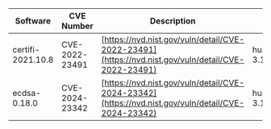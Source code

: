 | Software          | CVE Number     | Description                                                                                        | Fixed In                  |
|-------------------|----------------|----------------------------------------------------------------------------------------------------|---------------------------|
| certifi-2021.10.8 | CVE-2022-23491 | [https://nvd.nist.gov/vuln/detail/CVE-2022-23491](https://nvd.nist.gov/vuln/detail/CVE-2022-23491) | huaweicloudsdkcore-3.1.19 |
| ecdsa-0.18.0 | CVE-2024-23342 | [https://nvd.nist.gov/vuln/detail/CVE-2024-23342](https://nvd.nist.gov/vuln/detail/CVE-2024-23342) | huaweicloudsdkcore-3.1.82 |